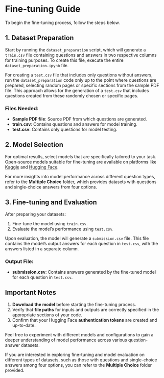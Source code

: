 
# Fine-tuning Guide

To begin the fine-tuning process, follow the steps below.

## 1. Dataset Preparation

Start by running the `dataset_preparation` script, which will generate a `train.csv` file containing questions and answers in two respective columns for training purposes. To create this file, execute the entire `dataset_preparation.ipynb` file.

For creating a `test.csv` file that includes only questions without answers, run the `dataset_preparation` code only up to the point where questions are prepared, selecting random pages or specific sections from the sample PDF file. This approach allows for the generation of a `test.csv` that includes questions created from these randomly chosen or specific pages.

### Files Needed:
- **Sample PDF file**: Source PDF from which questions are generated.
- **train.csv**: Contains questions and answers for model training.
- **test.csv**: Contains only questions for model testing.

## 2. Model Selection

For optimal results, select models that are specifically tailored to your task. Open-source models suitable for fine-tuning are available on platforms like [Kaggle](https://www.kaggle.com/) and [Hugging Face](https://huggingface.co/).

For more insights into model performance across different question types, refer to the **Multiple Choice** folder, which provides datasets with questions and single-choice answers from four options.

## 3. Fine-tuning and Evaluation

After preparing your datasets:
1. Fine-tune the model using `train.csv`.
2. Evaluate the model’s performance using `test.csv`.

Upon evaluation, the model will generate a `submission.csv` file. This file contains the model’s output answers for each question in `test.csv`, with the answers listed in a separate column.

### Output File:
- **submission.csv**: Contains answers generated by the fine-tuned model for each question in `test.csv`.

## Important Notes

1. **Download the model** before starting the fine-tuning process.
2. Verify that **file paths** for inputs and outputs are correctly specified in the appropriate sections of your code.
3. Confirm that your Hugging Face **authentication tokens** are created and up-to-date.

Feel free to experiment with different models and configurations to gain a deeper understanding of model performance across various question-answer datasets.


If you are interested in exploring fine-tuning and model evaluation on different types of datasets, such as those with questions and single-choice answers among four options, you can refer to the **Multiple Choice** folder provided.
